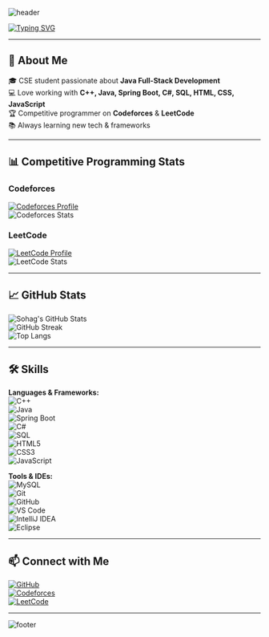 <!-- GitHub Profile README for Sohag -->

<!-- Banner -->
![header](https://capsule-render.vercel.app/api?type=waving&color=gradient&height=250&section=header&text=Hi%20I'm%20Sohag%20👋&fontSize=50&fontAlignY=35&animation=fadeIn)

<!-- Typing Effect -->
[![Typing SVG](https://readme-typing-svg.herokuapp.com?color=%23F70000&lines=Full+Stack+Java+Developer;Competitive+Programmer;Tech+Enthusiast;Problem+Solver)](https://git.io/typing-svg)

---

## 🚀 About Me  
🎓 CSE student passionate about **Java Full-Stack Development**  
💻 Love working with **C++, Java, Spring Boot, C#, SQL, HTML, CSS, JavaScript**  
🏆 Competitive programmer on **Codeforces** & **LeetCode**  
📚 Always learning new tech & frameworks  

---

## 📊 Competitive Programming Stats  

### Codeforces  
[![Codeforces Profile](https://img.shields.io/badge/Codeforces-sohag__swe-orange?style=for-the-badge&logo=codeforces)](https://codeforces.com/profile/sohag_swe)  
![Codeforces Stats](https://codeforces-readme-stats.vercel.app/api/card?username=sohag_swe&theme=github_dark)

### LeetCode  
[![LeetCode Profile](https://img.shields.io/badge/LeetCode-sohag__swe-yellow?style=for-the-badge&logo=leetcode)](https://leetcode.com/sohag_swe)  
![LeetCode Stats](https://leetcard.jacoblin.cool/sohag_swe?theme=dark&font=Baloo%202&ext=contest)

---

## 📈 GitHub Stats  

![Sohag's GitHub Stats](https://github-readme-stats.vercel.app/api?username=sohagswe1&show_icons=true&theme=tokyonight)  
![GitHub Streak](https://github-readme-streak-stats.herokuapp.com/?user=sohagswe1&theme=tokyonight)  
![Top Langs](https://github-readme-stats.vercel.app/api/top-langs/?username=sohagswe1&layout=compact&theme=tokyonight)

---

## 🛠️ Skills  

**Languages & Frameworks:**  
![C++](https://img.shields.io/badge/-C++-00599C?style=flat&logo=c%2b%2b)  
![Java](https://img.shields.io/badge/-Java-007396?style=flat&logo=java)  
![Spring Boot](https://img.shields.io/badge/-Spring%20Boot-6DB33F?style=flat&logo=springboot)  
![C#](https://img.shields.io/badge/-C%23-239120?style=flat&logo=c-sharp)  
![SQL](https://img.shields.io/badge/-SQL-4479A1?style=flat&logo=mysql)  
![HTML5](https://img.shields.io/badge/-HTML5-E34F26?style=flat&logo=html5)  
![CSS3](https://img.shields.io/badge/-CSS3-1572B6?style=flat&logo=css3)  
![JavaScript](https://img.shields.io/badge/-JavaScript-F7DF1E?style=flat&logo=javascript)

**Tools & IDEs:**  
![MySQL](https://img.shields.io/badge/-MySQL-4479A1?style=flat&logo=mysql)  
![Git](https://img.shields.io/badge/-Git-F05032?style=flat&logo=git)  
![GitHub](https://img.shields.io/badge/-GitHub-181717?style=flat&logo=github)  
![VS Code](https://img.shields.io/badge/-VS%20Code-007ACC?style=flat&logo=visual-studio-code)  
![IntelliJ IDEA](https://img.shields.io/badge/-IntelliJ%20IDEA-000000?style=flat&logo=intellij-idea)  
![Eclipse](https://img.shields.io/badge/-Eclipse-2C2255?style=flat&logo=eclipse)

---

## 📫 Connect with Me  

[![GitHub](https://img.shields.io/badge/GitHub-sohagswe1-181717?style=for-the-badge&logo=github)](https://github.com/sohagswe1)  
[![Codeforces](https://img.shields.io/badge/Codeforces-sohag__swe-orange?style=for-the-badge&logo=codeforces)](https://codeforces.com/profile/sohag_swe)  
[![LeetCode](https://img.shields.io/badge/LeetCode-sohag__swe-yellow?style=for-the-badge&logo=leetcode)](https://leetcode.com/sohag_swe)  

---

<!-- Footer -->
![footer](https://capsule-render.vercel.app/api?type=waving&color=gradient&height=150&section=footer)

